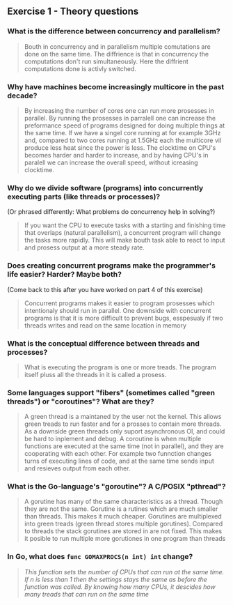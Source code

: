 Exercise 1 - Theory questions
-----------------------------
 
 ### What is the difference between concurrency and parallelism?
 > Bouth in concurrency and in parallelism multiple comutations are done on the same time. The diffrience is that in concurrency the computations don't run simultaneously. Here the diffrient computations done is activly switched. 
 
 ### Why have machines become increasingly multicore in the past decade?
 > By increasing the number of cores one can run more prosesses in parallel. By running the prosesses in parralell one can increase the preformance speed of programs designed for doing multiple things at the same time. If we have a singel core running at for example 3GHz and, compared to two cores running at 1.5GHz each the multicore vil produce less heat since the power is less. The clocktime on CPU's becomes harder and harder to increase, and by having CPU's in paralell we can increase the overall speed, without icreasing clocktime.
 
 ### Why do we divide software (programs) into concurrently executing parts (like threads or processes)?
 (Or phrased differently: What problems do concurrency help in solving?)
 > If you want the CPU to execute tasks with a starting and finishing time that overlaps (natural parallelism), a concurrent program will change the tasks more rapidly. This will make bouth task able to react to input and prosess output at a more steady rate.
 
 ### Does creating concurrent programs make the programmer's life easier? Harder? Maybe both?
 (Come back to this after you have worked on part 4 of this exercise)
 > Concurrent programs makes it easier to program prosesses which intentionaly should run in parallel. One downside with concurrent programs is that it is more difficult to prevent bugs, esspesualy if two threads writes and read on the same location in memory
 
 ### What is the conceptual difference between threads and processes?
 > What is executing the program is one or more treads. The program itself pluss all the threads in it is called a prosess. 
 
 ### Some languages support "fibers" (sometimes called "green threads") or "coroutines"? What are they?
 > A green thread is a maintaned by the user not the kernel. This allows green treads to run faster and for a prosses to contain more threads. As a downside green threads only suport asynchronous OI, and could be hard to inplement and debug. A coroutine is when multiple functions are executed at the same time (not in parallel), and they are cooperating with each other. For example two funnction changes turns of executing lines of code, and at the same time sends input and resieves output from each other. 
 
 ### What is the Go-language's "goroutine"? A C/POSIX "pthread"?
 > A gorutine has many of the same characteristics as a thread. Though they are not the same. Gorutine is a rutines which are much smaller than threads. This makes it much cheaper. Gorutines are multiplexed into green treads (green thread stores multiple gorutines). Compared to threads the stack gorutines are stored in are not fixed. This makes it posible to run multiple more gorutiones in one program than threads
 
 ### In Go, what does `func GOMAXPROCS(n int) int` change? 
 > *This function sets the number of CPUs that can run at the same time. If n is less than 1 then the settings stays the same as before the function was called. By knowing how many CPUs, it descides how many treads that can run on the same time*



 
 
 
 
